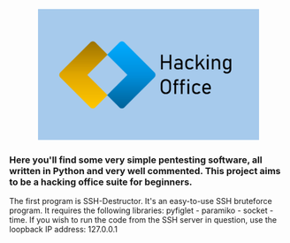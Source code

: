 <div align="center">
    <img src=".assets/logo.png" alt="Mon Logo" width="400" />
</div>

<h3>Here you'll find some very simple pentesting software, all written in Python and very well commented. This project aims to be a hacking office suite for beginners.</h3>

The first program is SSH-Destructor.
It's an easy-to-use SSH bruteforce program.
It requires the following libraries: pyfiglet - paramiko - socket - time.
If you wish to run the code from the SSH server in question, use the loopback IP address: 127.0.0.1
